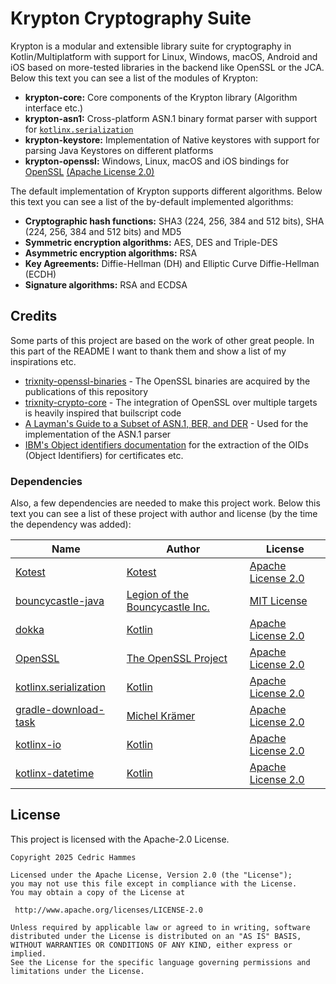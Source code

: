 # Krypton Cryptography Suite
Krypton is a modular and extensible library suite for cryptography in Kotlin/Multiplatform with support for Linux, Windows, macOS, Android and iOS based on more-tested libraries in the backend like OpenSSL or the JCA. Below this text you can see a list of the modules of Krypton:
- **krypton-core:** Core components of the Krypton library (Algorithm interface etc.)
- **krypton-asn1:** Cross-platform ASN.1 binary format parser with support for [`kotlinx.serialization`](https://github.com/Kotlin/kotlinx.serialization)
- **krypton-keystore:** Implementation of Native keystores with support for parsing Java Keystores on different platforms
- **krypton-openssl:** Windows, Linux, macOS and iOS bindings for [OpenSSL](https://github.com/openssl/openssl) [(Apache License 2.0)](https://github.com/openssl/openssl/blob/master/LICENSE.txt)

The default implementation of Krypton supports different algorithms. Below this text you can see a list of the by-default implemented algorithms:
- **Cryptographic hash functions:** SHA3 (224, 256, 384 and 512 bits), SHA (224, 256, 384 and 512 bits) and MD5
- **Symmetric encryption algorithms:** AES, DES and Triple-DES
- **Asymmetric encryption algorithms:** RSA
- **Key Agreements:** Diffie-Hellman (DH) and Elliptic Curve Diffie-Hellman (ECDH)
- **Signature algorithms:** RSA and ECDSA

## Credits
Some parts of this project are based on the work of other great people. In this part of the README I want to thank them and show a list of my inspirations etc.
- [trixnity-openssl-binaries](https://gitlab.com/trixnity/trixnity-openssl-binaries) - The OpenSSL binaries are acquired by the publications of this repository
- [trixnity-crypto-core](https://gitlab.com/trixnity/trixnity/-/tree/main/trixnity-crypto-core?ref_type=heads) - The integration of OpenSSL over multiple targets is heavily inspired that builscript code
- [A Layman's Guide to a Subset of ASN.1, BER, and DER](https://luca.ntop.org/Teaching/Appunti/asn1.html) - Used for the implementation of the ASN.1 parser
- [IBM's Object identifiers documentation](https://www.ibm.com/docs/en/zos/2.4.0?topic=programming-object-identifiers) for the extraction of the OIDs (Object Identifiers) for certificates etc.

### Dependencies
Also, a few dependencies are needed to make this project work. Below this text you can see a list of these project with author and license (by the time the dependency was added):

| Name                                                                           | Author                                                      | License                                                                                              |
|--------------------------------------------------------------------------------|-------------------------------------------------------------|------------------------------------------------------------------------------------------------------|
| [Kotest](https://github.com/kotest/kotest)                                     | [Kotest](https://github.com/kotest)                         | [Apache License 2.0](https://github.com/kotest/kotest/blob/master/LICENSE)                           |
| [bouncycastle-java](https://www.bouncycastle.org/repositories/bc-java)         | [Legion of the Bouncycastle Inc.](https://github.com/bcgit) | [MIT License](https://github.com/bcgit/bc-java/blob/main/LICENSE.md)                                 |
| [dokka](https://github.com/Kotlin/dokka)                                       | [Kotlin](https://github.com/Kotlin)                         | [Apache License 2.0](https://github.com/Kotlin/dokka/blob/master/LICENSE.txt)                        |
| [OpenSSL](https://github.com/OpenSSL/OpenSSL)                                  | [The OpenSSL Project](https://github.com/OpenSSL/OpenSSL)   | [Apache License 2.0](https://github.com/openssl/openssl/blob/master/LICENSE.txt)                     |
| [kotlinx.serialization](https://github.com/Kotlin/kotlinx.serialization)       | [Kotlin](https://github.com/Kotlin)                         | [Apache License 2.0](https://github.com/Kotlin/kotlinx.serialization/blob/master/LICENSE.txt)        |
| [gradle-download-task](https://github.com/michel-kraemer/gradle-download-task) | [Michel Krämer](https://github.com/michel-kraemer)          | [Apache License 2.0](https://github.com/michel-kraemer/gradle-download-task/blob/master/LICENSE.txt) |
| [kotlinx-io](https://github.com/Kotlin/kotlinx-io) | [Kotlin](https://github.com/Kotlin/kotlinx-io) | [Apache License 2.0](https://github.com/Kotlin/kotlinx-io/blob/master/LICENSE) |
| [kotlinx-datetime](https://github.com/Kotlin/kotlinx-datetime) | [Kotlin](https://github.com/Kotlin/kotlinx-datetime) | [Apache License 2.0](https://github.com/Kotlin/kotlinx-datetime/blob/master/LICENSE.txt) |

## License
This project is licensed with the Apache-2.0 License.
```
Copyright 2025 Cedric Hammes
  
Licensed under the Apache License, Version 2.0 (the "License"); 
you may not use this file except in compliance with the License. 
You may obtain a copy of the License at 
  
 http://www.apache.org/licenses/LICENSE-2.0 
  
Unless required by applicable law or agreed to in writing, software 
distributed under the License is distributed on an "AS IS" BASIS, 
WITHOUT WARRANTIES OR CONDITIONS OF ANY KIND, either express or implied. 
See the License for the specific language governing permissions and 
limitations under the License.
```
